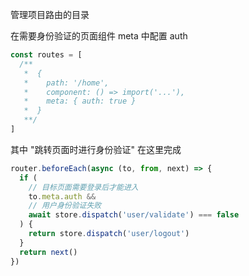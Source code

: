 管理项目路由的目录

在需要身份验证的页面组件 meta 中配置 auth 
```javascript
const routes = [
  /**
   *  {
   *    path: '/home',
   *    component: () => import('...'),
   *    meta: { auth: true }
   *  }
   **/
]
```

其中 "跳转页面时进行身份验证" 在这里完成
```javascript
router.beforeEach(async (to, from, next) => {
  if (
    // 目标页面需要登录后才能进入
    to.meta.auth &&
    // 用户身份验证失败
    await store.dispatch('user/validate') === false
  ) {
    return store.dispatch('user/logout')
  }
  return next()
})
```